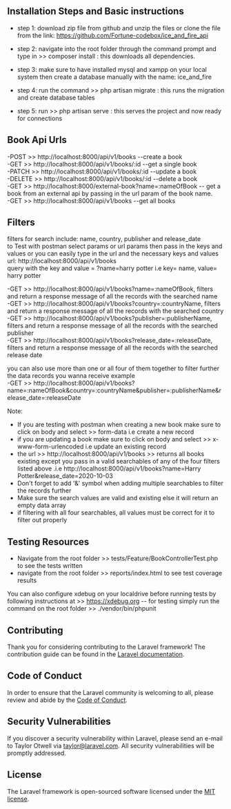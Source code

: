 ## Installation Steps and Basic instructions
- step 1: download zip file from github and unzip the files or clone the file from the link: https://github.com/Fortune-codebox/ice_and_fire_api

- step 2: navigate into the root folder through the command prompt and type in >> composer install : this downloads all dependencies.

- step 3: make sure to have installed mysql and xampp on your local system then create a database manually with the name: ice_and_fire  

- step 4: run the command >> php artisan migrate : this runs the migration and create database tables

- step 5: run >> php artisan serve : this serves the project and now ready for connections

## Book Api Urls
 
-POST >> http://localhost:8000/api/v1/books --create a book <br>
-GET >> http://localhost:8000/api/v1/books/:id --get a single book <br>
-PATCH >> http://localhost:8000/api/v1/books/:id --update a book <br>
-DELETE >> http://localhost:8000/api/v1/books/:id --delete a book <br>
-GET >> http://localhost:8000/external-book?name=:nameOfBook -- get a book from an external api by passing in the url param of the book name. <br>
-GET >>  http://localhost:8000/api/v1/books --get all books <br>

## Filters
 filters for search include: name, country, publisher and release_date <br>
 to Test with postman select params or url params then pass in the keys and values or you can easily type in the url and the necessary keys and values<br>
 url: http://localhost:8000/api/v1/books <br>
 query with the key and value = ?name=harry potter i.e key= name, value= harry potter <br>

-GET >> http://localhost:8000/api/v1/books?name=:nameOfBook, filters and return a response message of all the records with the searched name<br>
-GET >> http://localhost:8000/api/v1/books?country=:countryName, filters and return a response message of all the records with the searched country <br>
-GET >> http://localhost:8000/api/v1/books?publisher=:publisherName, filters and return a response message of all the records with the searched publisher <br>
-GET >> http://localhost:8000/api/v1/books?release_date=:releaseDate, filters and return a response message of all the records with the searched release date <br>

you can also use more than one or all four of them together to filter further the data records you wanna receive example <br>
-GET >> http://localhost:8000/api/v1/books?name=:nameOfBook&country=:countryName&publisher=:publisherName&release_date=:releaseDate <br>

Note: 
- If you are testing with postman when creating a new book make sure to click on body and select >> form-data i.e create a new record <br>
- if you are updating a book make sure to click on body and select >> x-www-form-urlencoded i.e update an existing record <br>
- the url >> http://localhost:8000/api/v1/books >> returns all books existing except you pass in a valid searchables of any of the four filters listed above .i.e http://localhost:8000/api/v1/books?name=Harry Potter&release_date=2020-10-03 <br> 
- Don't forget to add '&' symbol when adding multiple searchables to filter the records further <br>
- Make sure the search values are valid and existing else it will return an empty data array <br>
- if filtering with all four searchables, all values must be correct for it to filter out properly<br>

## Testing Resources
- Navigate from the root folder >> tests/Feature/BookControllerTest.php to see the tests written <br>
- navigate from the root folder >> reports/index.html to see test coverage results <br>

You can also configure xdebug on your localdrive before running tests by following instructions at >> 
https://xdebug.org
-- for testing simply run the command on the root folder >> ./vendor/bin/phpunit

## Contributing

Thank you for considering contributing to the Laravel framework! The contribution guide can be found in the [Laravel documentation](https://laravel.com/docs/contributions).

## Code of Conduct

In order to ensure that the Laravel community is welcoming to all, please review and abide by the [Code of Conduct](https://laravel.com/docs/contributions#code-of-conduct).

## Security Vulnerabilities

If you discover a security vulnerability within Laravel, please send an e-mail to Taylor Otwell via [taylor@laravel.com](mailto:taylor@laravel.com). All security vulnerabilities will be promptly addressed.

## License

The Laravel framework is open-sourced software licensed under the [MIT license](https://opensource.org/licenses/MIT).
